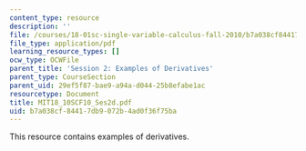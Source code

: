 ```yaml
---
content_type: resource
description: ''
file: /courses/18-01sc-single-variable-calculus-fall-2010/b7a038cf84417db9072b4ad0f36f75ba_MIT18_10SCF10_Ses2d.pdf
file_type: application/pdf
learning_resource_types: []
ocw_type: OCWFile
parent_title: 'Session 2: Examples of Derivatives'
parent_type: CourseSection
parent_uid: 29ef5f87-bae9-a94a-d044-25b8efabe1ac
resourcetype: Document
title: MIT18_10SCF10_Ses2d.pdf
uid: b7a038cf-8441-7db9-072b-4ad0f36f75ba
---
```

This resource contains examples of derivatives. 

